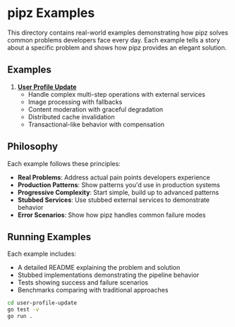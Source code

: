 # pipz Examples

This directory contains real-world examples demonstrating how pipz solves common problems developers face every day. Each example tells a story about a specific problem and shows how pipz provides an elegant solution.

## Examples

1. **[User Profile Update](./user-profile-update/)**
   - Handle complex multi-step operations with external services
   - Image processing with fallbacks
   - Content moderation with graceful degradation
   - Distributed cache invalidation
   - Transactional-like behavior with compensation

## Philosophy

Each example follows these principles:

- **Real Problems**: Address actual pain points developers experience
- **Production Patterns**: Show patterns you'd use in production systems
- **Progressive Complexity**: Start simple, build up to advanced patterns
- **Stubbed Services**: Use stubbed external services to demonstrate behavior
- **Error Scenarios**: Show how pipz handles common failure modes

## Running Examples

Each example includes:

- A detailed README explaining the problem and solution
- Stubbed implementations demonstrating the pipeline behavior
- Tests showing success and failure scenarios
- Benchmarks comparing with traditional approaches

```bash
cd user-profile-update
go test -v
go run .
```
